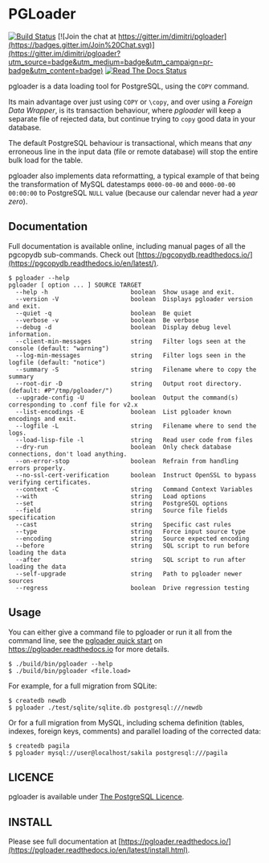 # PGLoader

[![Build Status](https://travis-ci.org/dimitri/pgloader.svg?branch=master)](https://travis-ci.org/dimitri/pgloader)
[![Join the chat at https://gitter.im/dimitri/pgloader](https://badges.gitter.im/Join%20Chat.svg)](https://gitter.im/dimitri/pgloader?utm_source=badge&utm_medium=badge&utm_campaign=pr-badge&utm_content=badge)
[![Read The Docs Status](https://readthedocs.org/projects/pgloader/badge/?version=latest&style=plastic)](http://pgloader.readthedocs.io/en/latest/)

pgloader is a data loading tool for PostgreSQL, using the `COPY` command.

Its main advantage over just using `COPY` or `\copy`, and over using a
*Foreign Data Wrapper*, is its transaction behaviour, where *pgloader*
will keep a separate file of rejected data, but continue trying to
`copy` good data in your database.

The default PostgreSQL behaviour is transactional, which means that
*any* erroneous line in the input data (file or remote database) will
stop the entire bulk load for the table.

pgloader also implements data reformatting, a typical example of that
being the transformation of MySQL datestamps `0000-00-00` and
`0000-00-00 00:00:00` to PostgreSQL `NULL` value (because our calendar
never had a *year zero*).

## Documentation

Full documentation is available online, including manual pages of all the
pgcopydb sub-commands. Check out
[https://pgcopydb.readthedocs.io/](https://pgcopydb.readthedocs.io/en/latest/).

```
$ pgloader --help
pgloader [ option ... ] SOURCE TARGET
  --help -h                       boolean  Show usage and exit.
  --version -V                    boolean  Displays pgloader version and exit.
  --quiet -q                      boolean  Be quiet
  --verbose -v                    boolean  Be verbose
  --debug -d                      boolean  Display debug level information.
  --client-min-messages           string   Filter logs seen at the console (default: "warning")
  --log-min-messages              string   Filter logs seen in the logfile (default: "notice")
  --summary -S                    string   Filename where to copy the summary
  --root-dir -D                   string   Output root directory. (default: #P"/tmp/pgloader/")
  --upgrade-config -U             boolean  Output the command(s) corresponding to .conf file for v2.x
  --list-encodings -E             boolean  List pgloader known encodings and exit.
  --logfile -L                    string   Filename where to send the logs.
  --load-lisp-file -l             string   Read user code from files
  --dry-run                       boolean  Only check database connections, don't load anything.
  --on-error-stop                 boolean  Refrain from handling errors properly.
  --no-ssl-cert-verification      boolean  Instruct OpenSSL to bypass verifying certificates.
  --context -C                    string   Command Context Variables
  --with                          string   Load options
  --set                           string   PostgreSQL options
  --field                         string   Source file fields specification
  --cast                          string   Specific cast rules
  --type                          string   Force input source type
  --encoding                      string   Source expected encoding
  --before                        string   SQL script to run before loading the data
  --after                         string   SQL script to run after loading the data
  --self-upgrade                  string   Path to pgloader newer sources
  --regress                       boolean  Drive regression testing
```

## Usage

You can either give a command file to pgloader or run it all from the
command line, see the
[pgloader quick start](https://pgloader.readthedocs.io/en/latest/tutorial/tutorial.html#pgloader-quick-start) on
<https://pgloader.readthedocs.io> for more details.

    $ ./build/bin/pgloader --help
    $ ./build/bin/pgloader <file.load>

For example, for a full migration from SQLite:

    $ createdb newdb
    $ pgloader ./test/sqlite/sqlite.db postgresql:///newdb

Or for a full migration from MySQL, including schema definition (tables,
indexes, foreign keys, comments) and parallel loading of the corrected data:

    $ createdb pagila
    $ pgloader mysql://user@localhost/sakila postgresql:///pagila

## LICENCE

pgloader is available under [The PostgreSQL
Licence](http://www.postgresql.org/about/licence/).

## INSTALL

Please see full documentation at
[https://pgloader.readthedocs.io/](https://pgloader.readthedocs.io/en/latest/install.html).
